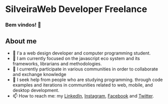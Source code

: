 # SilveiraWeb Developer Freelance
### Bem vindos! 👋
## About me

- 🔭 I'a a web design developer and computer programming student.
- 🌱 I am currently focused on the javascript eco system and its frameworks, librarians and methodologies.
- 👯 I currently participate in various communities in order to collaborate and exchange knowledge
- 🤔 I seek help from people who are studying programming. through code examples and iterations in communities related to web, mobile, and desktop development.
- 📫 How to reach me: my [LinkedIn](https://www.linkedin.com/in/silveira-guimaraes-9a325520a), [Instagram](https://www.instagram.com/silveiraweb/), [Facebook](https://www.facebook.com/me/) and [Twitter](https://twitter.com/Silveira_Dev).

<!--
Este site foi construído usando [GitHub Pages](https://pages.github.com/).
Links relativos [Diretrizes de contribuição para este projeto](docs/CONTRIBUTING.md)
-->
